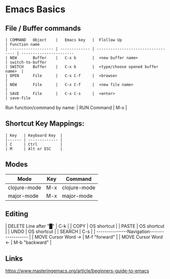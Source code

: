 

# Emacs Basics

## File / Buffer commands
```
| COMMAND   Object    |   Emacs key   |  Flollow Up                        | Function name
| ------------------- | ------------- | ---------------------------------- | -----------------------
| NEW       Buffer    |   C-x b       |  <new buffer name>                 | switch-to-buffer
| SWITCH    Buffer    |   C-x b       |  <type/choose opened buffer name>  |
| OPEN      File      |   C-x C-f     |  <browse>                          |
| NEW       File      |   C-x C-f     |  <new file name>                   |
| SAVE      File      |   C-x C-s     |  <enter>                           | save-file
```

Run function/command by name:
| RUN       Command   |  M-x          | <function name>

## Shortcut Key Mappings:
```
| Key   | Keyboard Key  |
|------ | ------------- |  
| C     | Ctrl          |
| M     | Alt or ESC    |
```

## Modes
| Mode            | Key   | Command       |
| --------------- | ----- |-------------- |
| clojure-mode    | M-x   | clojure-mode  |
| major-mode      | M-x   | major-mode    |

## Editing
| DELETE  Line after  "█"    | C-k            |
| COPY                       | OS shortcut    |
| PASTE                      | OS shortcut    |
| UNDO                       | OS shortcut    |
| SEARCH                     | C-s            |
| ---------------Navigation------------------ |
| MOVE  Cursor Word ->       | M-f "forward"  |
| MOVE  Cursor Word <-       | M-b "backward" |




## Links
https://www.masteringemacs.org/article/beginners-guide-to-emacs
